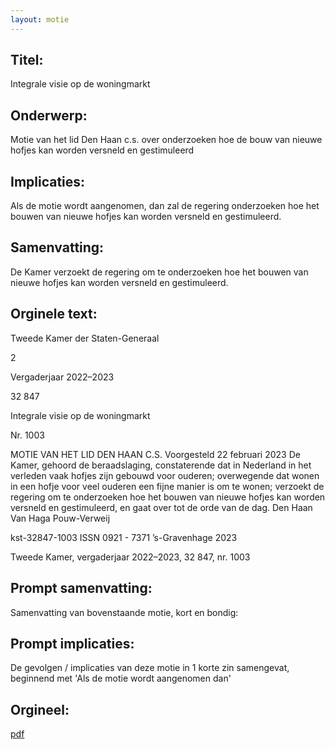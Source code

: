 ```yaml
---
layout: motie
---
```

## Titel:
Integrale visie op de woningmarkt
## Onderwerp:
Motie van het lid Den Haan c.s. over onderzoeken hoe de bouw van nieuwe hofjes kan worden versneld en gestimuleerd
## Implicaties:

Als de motie wordt aangenomen, dan zal de regering onderzoeken hoe het bouwen van nieuwe hofjes kan worden versneld en gestimuleerd.
## Samenvatting:

De Kamer verzoekt de regering om te onderzoeken hoe het bouwen van nieuwe hofjes kan worden versneld en gestimuleerd.
## Orginele text:


Tweede Kamer der Staten-Generaal

2

Vergaderjaar 2022–2023

32 847

Integrale visie op de woningmarkt

Nr. 1003

MOTIE VAN HET LID DEN HAAN C.S.
Voorgesteld 22 februari 2023
De Kamer,
gehoord de beraadslaging,
constaterende dat in Nederland in het verleden vaak hofjes zijn gebouwd
voor ouderen;
overwegende dat wonen in een hofje voor veel ouderen een fijne manier
is om te wonen;
verzoekt de regering om te onderzoeken hoe het bouwen van nieuwe
hofjes kan worden versneld en gestimuleerd,
en gaat over tot de orde van de dag.
Den Haan
Van Haga
Pouw-Verweij

kst-32847-1003
ISSN 0921 - 7371
’s-Gravenhage 2023

Tweede Kamer, vergaderjaar 2022–2023, 32 847, nr. 1003


## Prompt samenvatting:
Samenvatting van bovenstaande motie, kort en bondig:


## Prompt implicaties:
De gevolgen / implicaties van deze motie in 1 korte zin samengevat, beginnend met 'Als de motie wordt aangenomen dan' 

## Orgineel:
[pdf](https://gegevensmagazijn.tweedekamer.nl/OData/v4/2.0/Document(f872bf8c-25cc-40d7-ac39-de679c4e72b7)/resource)
